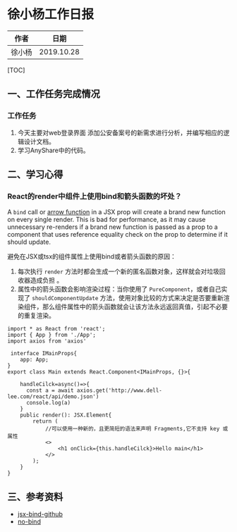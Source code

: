 # 徐小杨工作日报

| 作者   | 日期       |
| ------ | ---------- |
| 徐小杨 | 2019.10.28 |

[TOC]

## 一、工作任务完成情况

### 工作任务

1. 今天主要对web登录界面 添加公安备案号的新需求进行分析，并编写相应的逻辑设计文档。
2. 学习AnyShare中的代码。



## 二、学习心得

### React的render中组件上使用bind和箭头函数的坏处？

A `bind` call or [arrow function](https://developer.mozilla.org/en-US/docs/Web/JavaScript/Reference/Functions/Arrow_functions) in a JSX prop will create a brand new function on every single render. This is bad for performance, as it may cause unnecessary re-renders if a brand new function is passed as a prop to a component that uses reference equality check on the prop to determine if it should update. 

避免在JSX或tsx的组件属性上使用bind或者箭头函数的原因：

1. 每次执行 `render` 方法时都会生成一个新的匿名函数对象，这样就会对垃圾回收器造成负担 。
2. 属性中的箭头函数会影响渲染过程：当你使用了 `PureComponent`，或者自己实现了 `shouldComponentUpdate` 方法，使用对象比较的方式来决定是否要重新渲染组件，那么组件属性中的箭头函数就会让该方法永远返回真值，引起不必要的重复渲染。 

```tsx
import * as React from 'react';
import { App } from './App';
import axios from 'axios'

 interface IMainProps{
    app: App;
}
export class Main extends React.Component<IMainProps, {}>{
   
    handleCilck=async()=>{
      const a = await axios.get('http://www.dell-lee.com/react/api/demo.json')
      console.log(a)
    }
    public render(): JSX.Element{
        return (
            //可以使用一种新的，且更简短的语法来声明 Fragments,它不支持 key 或属性
            <>
                <h1 onClick={this.handleCilck}>Hello main</h1>
            </>
        );
    }
}
```



## 三、参考资料

- [jsx-bind-github]( https://github.com/yannickcr/eslint-plugin-react/blob/master/docs/rules/jsx-no-bind.md )
- [no-bind]( https://maarten.mulders.it/2017/07/no-bind-or-arrow-functions-in-in-jsx-props-why-how/ )
